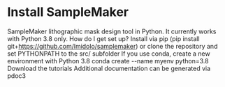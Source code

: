 # Install SampleMaker 
SampleMaker lithographic mask design tool in Python.
It currently works with Python 3.8 only.
How do I get set up?
Install via pip (pip install git+https://github.com/lmidolo/samplemaker)
or clone the repository and set PYTHONPATH to the src/ subfolder
If you use conda, create a new environment with Python 3.8 conda create --name myenv python=3.8
Download the tutorials
Additional documentation can be generated via pdoc3
